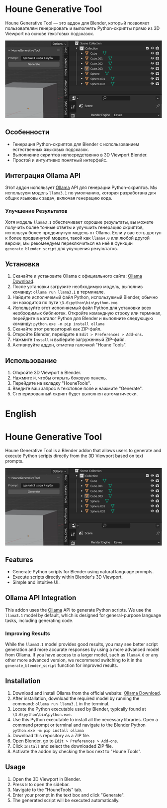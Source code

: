 # Houne Generative Tool

Houne Generative Tool — это аддон для Blender, который позволяет пользователям генерировать и выполнять Python-скрипты прямо из 3D Viewport на основе текстовых подсказок.

![Houne Tools](https://github.com/houneTeam/HouneGenerativeTool/blob/main/image.png)

## Особенности

- Генерация Python-скриптов для Blender с использованием естественных языковых подсказок.
- Выполнение скриптов непосредственно в 3D Viewport Blender.
- Простой и интуитивно понятный интерфейс.

## Интеграция Ollama API

Этот аддон использует [Ollama](https://ollama.com) API для генерации Python-скриптов. Мы используем модель `llama3.1` по умолчанию, которая разработана для общих языковых задач, включая генерацию кода.

### Улучшение Результатов

Хотя модель `llama3.1` обеспечивает хорошие результаты, вы можете получить более точные ответы и улучшить генерацию скриптов, используя более продвинутую модель от Ollama. Если у вас есть доступ к более продвинутой модели, такой как `llama4.0` или любой другой версии, мы рекомендуем переключиться на неё в функции `generate_blender_script` для улучшения результатов.

## Установка

1. Скачайте и установите Ollama с официального сайта: [Ollama Download](https://ollama.com/download).
2. После установки загрузите необходимую модель, выполнив команду: `ollama run llama3.1` в терминале.
3. Найдите исполняемый файл Python, используемый Blender, обычно он находится по пути `\3.6\python\bin\python.exe`.
4. Используйте этот исполняемый файл Python для установки всех необходимых библиотек. Откройте командную строку или терминал, перейдите в каталог Python для Blender и выполните следующую команду:
`python.exe -m pip install ollama`
5. Скачайте этот репозиторий как ZIP-файл.
6. Откройте Blender, перейдите в `Edit > Preferences > Add-ons`.
7. Нажмите `Install` и выберите загруженный ZIP-файл.
8. Активируйте аддон, отметив галочкой "Houne Tools".

## Использование

1. Откройте 3D Viewport в Blender.
2. Нажмите `N`, чтобы открыть боковую панель.
3. Перейдите на вкладку "HouneTools".
4. Введите ваш запрос в текстовое поле и нажмите "Generate".
5. Сгенерированный скрипт будет выполнен автоматически.


# English

# Houne Generative Tool

Houne Generative Tool is a Blender addon that allows users to generate and execute Python scripts directly from the 3D Viewport based on text prompts.

![Houne Tools](https://github.com/houneTeam/HouneGenerativeTool/blob/main/image.png)

## Features

- Generate Python scripts for Blender using natural language prompts.
- Execute scripts directly within Blender's 3D Viewport.
- Simple and intuitive UI.

## Ollama API Integration

This addon uses the [Ollama](https://ollama.com) API to generate Python scripts. We use the `llama3.1` model by default, which is designed for general-purpose language tasks, including generating code.

### Improving Results

While the `llama3.1` model provides good results, you may see better script generation and more accurate responses by using a more advanced model from Ollama. If you have access to a larger model, such as `llama4.0` or any other more advanced version, we recommend switching to it in the `generate_blender_script` function for improved results.

## Installation

1. Download and install Ollama from the official website: [Ollama Download](https://ollama.com/download).
2. After installation, download the required model by running the command: `ollama run llama3.1` in the terminal.
3. Locate the Python executable used by Blender, typically found at `\3.6\python\bin\python.exe`.
4. Use this Python executable to install all the necessary libraries. Open a command prompt or terminal and navigate to the Blender Python 
`python.exe -m pip install ollama`
5. Download this repository as a ZIP file.
6. Open Blender, go to `Edit > Preferences > Add-ons`.
7. Click `Install` and select the downloaded ZIP file.
8. Activate the addon by checking the box next to "Houne Tools".

## Usage

1. Open the 3D Viewport in Blender.
2. Press `N` to open the sidebar.
3. Navigate to the "HouneTools" tab.
4. Enter your prompt in the text box and click "Generate".
5. The generated script will be executed automatically.

